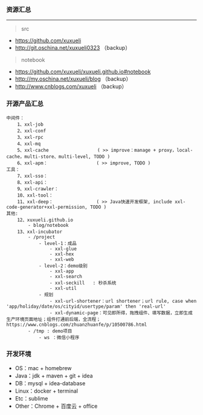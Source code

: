 ### 资源汇总

---
> src
- https://github.com/xuxueli
- http://git.oschina.net/xuxueli0323 （backup）

> notebook
- https://github.com/xuxueli/xuxueli.github.io#notebook
- http://my.oschina.net/xuxueli/blog （backup）
- http://www.cnblogs.com/xuxueli （backup）


### 开源产品汇总

    中间件：
        1、xxl-job
        2、xxl-conf
        3、xxl-rpc
        4、xxl-mq
        5、xxl-cache                  ( >> improve：manage + proxy，local-cache，multi-store、multi-level, TODO )
        6、xxl-apm：                  ( >> improve, TODO )
    工具：
        7、xxl-sso：
        8、xxl-api：
        9、xxl-crawler：
        10、xxl-tool：                          
        11、xxl-deep：                ( >> Java快速开发框架, include xxl-code-generator+xxl-permission, TODO )
    其他:
        12、xuxueli.github.io
            - blog/notebook
        13、xxl-incubator
            - /project
                - level-1：成品
                    - xxl-glue
                    - xxl-hex
                    - xxl-web
                - level-2：demo级别
                    - xxl-app
                    - xxl-search
                    - xxl-seckill   : 秒杀系统
                    - xxl-util
                - 规划
                    - xxl-url-shortener：url shortener；url rule, case when 'app/holiday/date/os/cityid/usertype/param' then 'real-url'
                    - xxl-dynamic-page：可见即所得，拖拽组件、填写数据，立即生成生产环境页面地址；组件打通前后端，全流程；https://www.cnblogs.com/zhuanzhuanfe/p/10500786.html
            - /tmp : demo项目
                - ws ：微信小程序
        
       
### 开发环境

- OS：mac + homebrew 
- Java：jdk + maven + git + idea
- DB：mysql + idea-database
- Linux：docker + terminal
- Etc：sublime
- Other：Chrome + 百度云 + office
